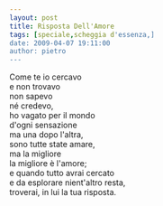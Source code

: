 ```yaml
---
layout: post
title: Risposta Dell'Amore
tags: [speciale,scheggia d'essenza,]
date: 2009-04-07 19:11:00
author: pietro
---
```

Come te io cercavo<br/>e non trovavo<br/>non sapevo<br/>né credevo,<br/>ho vagato per il mondo<br/>d'ogni sensazione<br/>ma una dopo l'altra,<br/>sono tutte state amare,<br/>ma la migliore<br/>la migliore è l'amore;<br/>e quando tutto avrai cercato<br/>e da esplorare nient'altro resta,<br/>troverai, in lui la tua risposta.
